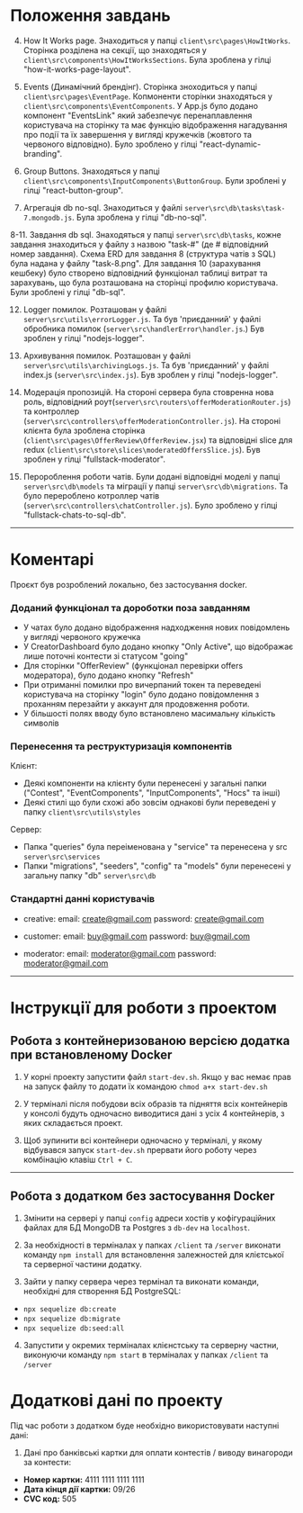 # Положення завдань

4. How It Works page. Знаходиться у папці `client\src\pages\HowItWorks`. Сторінка розділена на секції, що знаходяться у `client\src\components\HowItWorksSections`. Була зроблена у гілці "how-it-works-page-layout".

5. Events (Динамічний брендінг). Сторінка зноходиться у папці `client\src\pages\EventPage`. Копмоненти сторінки знаходяться у `client\src\components\EventComponents`. У App.js було додано компонент "EventsLink" який забезпечує перенаплавлення користувача на сторінку та має функцію відображення нагадування про події та їх завершення у вигляді кружечків (жовтого та червоного відповідно). Було зроблено у гілці "react-dynamic-branding".

6. Group Buttons. Знаходяться у папці `client\src\components\InputComponents\ButtonGroup`. Були зроблені у гілці "react-button-group".

7. Агрегація db no-sql. Знаходиться у файлі `server\src\db\tasks\task-7.mongodb.js`. Була зроблена у гілці "db-no-sql".

  8-11. Завдання db sql. Знаходяться у папці `server\src\db\tasks`, кожне завдання знаходиться у файлу з назвою "task-#" (де # відповідний номер завдання). Схема ERD для завдання 8 (структура чатів з SQL) була надана у файлу "task-8.png". Для завдання 10 (зарахування кешбеку) було створено відповідний функціонал таблиці витрат та зарахувань, що була розташована на сторінці профилю користувача. Були зроблені у гілці "db-sql".

12. Logger помилок. Розташован у файлі `server\src\utils\errorLogger.js`. Та був 'приєданний' у файлі обробника помилок (`server\src\handlerError\handler.js`.) Був зроблен у гілці "nodejs-logger".

13. Архивування помилок. Розташован у файлі `server\src\utils\archivingLogs.js`. Та був 'приєданний' у файлі index.js (`server\src\index.js`). Був зроблен у гілці "nodejs-logger".

14. Модерація пропозицій. На стороні сервера була стовренна нова роль, відповідний роут(`server\src\routers\offerModerationRouter.js`) та контроллер (`server\src\controllers\offerModerationController.js`). На стороні клієнта була зроблена сторінка (`client\src\pages\OfferReview\OfferReview.jsx`) та відповідні slice для redux (`client\src\store\slices\moderatedOffersSlice.js`). Був зроблен у гілці "fullstack-moderator".

15. Перороблення роботи чатів. Були додані відповідні моделі у папці `server\src\db\models` та міграції у папці `server\src\db\migrations`. Та було перероблено котроллер чатів (`server\src\controllers\chatController.js`). Було зроблено у гілці "fullstack-chats-to-sql-db".

***

# Коментарі

Проєкт був розроблений локально, без застосування docker.

### Доданий функціонал та дороботки поза завданням

- У чатах було додано відображення надходження нових повідомлень у вигляді червоного кружечка
- У CreatorDashboard було додано кнопку "Only Active", що відображає лише поточні контести зі статусом "going"
- Для сторінки "OfferReview" (функціонал перевірки offers модератора), було додано кнопку "Refresh"
- При отриманні помилки про вичерпаний токен та переведені користувача на сторінку "login" було додано повідомлення з проханням перезайти у аккаунт для продовження роботи.
- У більшості полях вводу було встановлено масимальну кількість символів

### Перенесення та реструктуризація компонентів

Клієнт:

- Деякі компоненти на клієнту були перенесені у загальні папки ("Contest", "EventComponents", "InputComponents", "Hocs" та інші)
- Деякі стилі що були схожі або зовсім однакові були переведені у папку `client\src\utils\styles`

Сервер:

- Папка "queries" була переіменована у "service" та перенесена у src `server\src\services`
- Папки "migrations", "seeders", "config" та "models" були перенесені у загальну папку "db" `server\src\db`

### Стандартні данні користувачів

- creative:
email: create@gmail.com
password: create@gmail.com

- customer:
email: buy@gmail.com
password: buy@gmail.com

- moderator:
email: moderator@gmail.com
password: moderator@gmail.com

***

# Інструкції для роботи з проектом

## Робота з контейнеризованою версією додатка при встановленому Docker

1. У корні проекту запустити файл `start-dev.sh`. Якщо у вас немає прав на запуск файлу то додати їх командою `chmod a+x start-dev.sh`

2. У терміналі після побудови всіх образів та підняття всіх контейнерів у консолі будуть одночасно виводитися дані з усіх 4 контейнерів, з яких складається проект.

3. Щоб зупинити всі контейнери одночасно у терміналі, у якому відбувався запуск `start-dev.sh` прервати його роботу через комбінацію клавіш `Ctrl + C`.

***

## Робота з додатком без застосування Docker

1. Змінити на сервері у папці `config` адреси хостів у кофігураційних файлах для БД MongoDB та Postgres з `db-dev` на `localhost`.

2. За необхідності в терміналах у папках `/client` та `/server` виконати команду `npm install` для встановлення залежностей для клієтської та серверної частини додатку.

3. Зайти у папку сервера через термінал та виконати команди, необхідні для створення БД PostgreSQL:

- `npx sequelize db:create`
- `npx sequelize db:migrate`
- `npx sequelize db:seed:all`

4. Запустити у окремих терміналах клієнстську та серверну частни, виконуючи команду `npm start` в терміналах у папках `/client` та `/server`

# Додаткові дані по проекту

Під час роботи з додатком буде необхідно використовувати наступні дані:

1. Дані про банківські картки для оплати контестів / виводу винагороди за контести:

- **Номер картки:** 4111 1111 1111 1111
- **Дата кінця дії картки:** 09/26
- **CVC код:** 505
